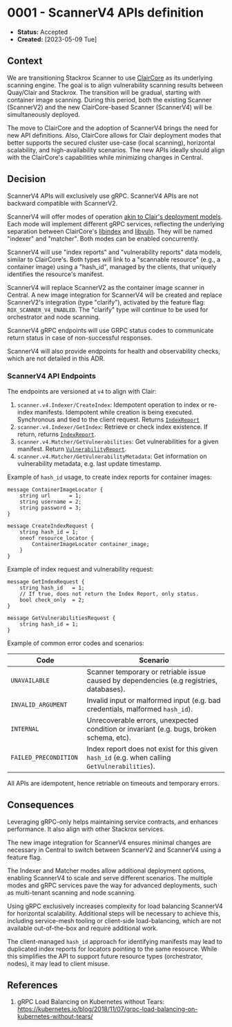 # 0001 - ScannerV4 APIs definition

- **Status:** Accepted
- **Created:** [2023-05-09 Tue]

## Context

We are transitioning Stackrox Scanner to use [ClairCore](https://github.com/quay/claircore) as its underlying scanning engine. The goal is to align vulnerability scanning results between Quay/Clair and Stackrox. The transition will be gradual, starting with container image scanning. During this period, both the existing Scanner (ScannerV2) and the new ClairCore-based Scanner (ScannerV4) will be simultaneously deployed.

The move to ClairCore and the adoption of ScannerV4 brings the need for new API definitions. Also, ClairCore allows for Clair deployment modes that better supports the secured cluster use-case (local scanning), horizontal scalability, and high-availability scenarios. The new APIs ideally should align with the ClairCore's capabilities while minimizing changes in Central.

## Decision

ScannerV4 APIs will exclusively use gRPC. ScannerV4 APIs are not backward compatible with ScannerV2.

ScannerV4 will offer modes of operation [akin to Clair's deployment models](https://quay.github.io/clair/howto/deployment.html). Each mode will implement different gRPC services, reflecting the underlying separation between ClairCore's [libindex](https://pkg.go.dev/github.com/quay/claircore/libindex#Libindex) and [libvuln](https://pkg.go.dev/github.com/quay/claircore/libvuln#Libvuln). They will be named "indexer" and "matcher".  Both modes can be enabled concurrently.

ScannerV4 will use "index reports" and "vulnerability reports" data models, similar to ClairCore's. Both types will link to a "scannable resource" (e.g., a container image) using a "hash_id", managed by the clients, that uniquely identifies the resource's manifest.

ScannerV4 will replace ScannerV2 as the container image scanner in Central. A new image integration for ScannerV4 will be created and replace ScannerV2's integration (type "clarify"), activated by the feature flag: `ROX_SCANNER_V4_ENABLED`. The "clarify" type will continue to be used for orchestrator and node scanning.

ScannerV4 gRPC endpoints will use GRPC status codes to communicate return status in case of non-successful responses.

ScannerV4 will also provide endpoints for health and observability checks, which are not detailed in this ADR.

### ScannerV4 API Endpoints

The endpoints are versioned at `v4` to align with Clair:

1. `scanner.v4.Indexer/CreateIndex`: Idempotent operation to index or re-index manifests. Idempotent while creation is being executed. Synchronous and tied to the client request. Returns [`IndexReport`](https://github.com/quay/claircore/blob/v1.4.18/indexreport.go#L19)
2. `scanner.v4.Indexer/GetIndex`: Retrieve or check index existence.  If return, returns [`IndexReport`](https://github.com/quay/claircore/blob/v1.4.18/indexreport.go#L19).
3. `scanner.v4.Matcher/GetVulnerabilities`: Get vulnerabilities for a given manifest. Return [`VulnerabilityReport`](https://github.com/quay/claircore/blob/v1.4.18/vulnerabilityreport.go#L7).
4. `scanner.v4.Matcher/GetVulnerabilityMetadata`: Get information on vulnerability metadata, e.g. last update timestamp.

Example of `hash_id` usage, to create index reports for container images:

```
message ContainerImageLocator {
    string url      = 1;
    string username = 2;
    string password = 3;
}

message CreateIndexRequest {
    string hash_id = 1;
    oneof resource_locator {
        ContainerImageLocator container_image;
    }
}
```

Example of index request and vulnerability request:

```
message GetIndexRequest {
    string hash_id   = 1;
    // If true, does not return the Index Report, only status.
    bool check_only  = 2;
}

message GetVulnerabilitiesRequest {
    string hash_id = 1;
}
```

Example of common error codes and scenarios:

| Code | Scenario |
| --- | ---
| `UNAVAILABLE` | Scanner temporary or retriable issue caused by dependencies (e.g registries, databases).
| `INVALID_ARGUMENT` | Invalid input or malformed input (e.g. bad credentials, malformed `hash_id`).
| `INTERNAL` | Unrecoverable errors, unexpected condition or invariant (e.g. bugs, broken schema, etc).
| `FAILED_PRECONDITION	` | Index report does not exist for this given `hash_id` (e.g. when calling `GetVulnerabilities`).

All APIs are idempotent, hence retriable on timeouts and temporary errors.

## Consequences

Leveraging gRPC-only helps maintaining service contracts, and enhances performance. It also align with other Stackrox services.

The new image integration for ScannerV4 ensures minimal changes are necessary in Central to switch between ScannerV2 and ScannerV4 using a feature flag.

The Indexer and Matcher modes allow additional deployment options, enabling ScannerV4 to scale and serve different scenarios. The multiple modes and gRPC services pave the way for advanced deployments, such as multi-tenant scanning and node scanning.

Using gRPC exclusively increases complexity for load balancing ScannerV4 for horizontal scalability. Additional steps will be necessary to achieve this, including service-mesh tooling or client-side load-balancing, which are not available out-of-the-box and require additional work.

The client-managed `hash_id` approach for identifying manifests may lead to duplicated index reports for locators pointing to the same resource. While this simplifies the API to support future resource types (orchestrator, nodes), it may lead to client misuse.

## References

1. gRPC Load Balancing on Kubernetes without Tears: https://kubernetes.io/blog/2018/11/07/grpc-load-balancing-on-kubernetes-without-tears/
